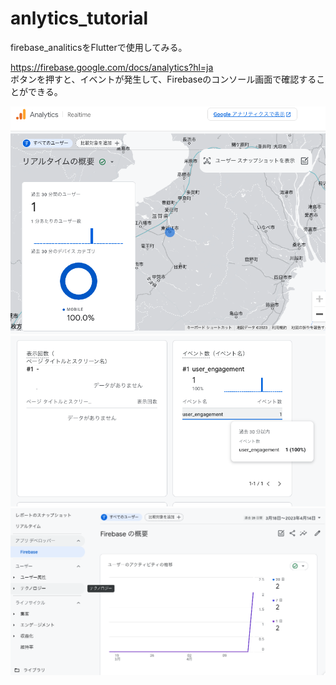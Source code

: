 # anlytics_tutorial
firebase_analiticsをFlutterで使用してみる。

https://firebase.google.com/docs/analytics?hl=ja<br>
ボタンを押すと、イベントが発生して、Firebaseのコンソール画面で確認することができる。

<img src='image/01.png' alt='01'>
<img src='image/02.png' alt='02'>
<img src='image/03.png' alt='03'>